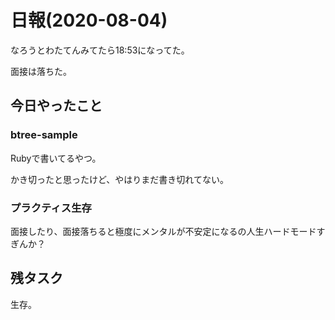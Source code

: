 # 日報(2020-08-04)

なろうとわたてんみてたら18:53になってた。

面接は落ちた。

## 今日やったこと

### btree-sample

Rubyで書いてるやつ。

かき切ったと思ったけど、やはりまだ書き切れてない。

### プラクティス生存

面接したり、面接落ちると極度にメンタルが不安定になるの人生ハードモードすぎんか？

## 残タスク

生存。

